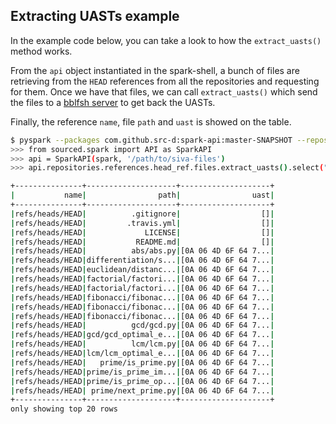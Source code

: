 ## Extracting UASTs example

In the example code below, you can take a look to how the `extract_uasts()` method works.

From the `api` object instantiated in the spark-shell, a bunch of files are retrieving from the `HEAD` references from all the repositories and requesting for them. Once we have that files, we can call `extract_uasts()` which send the files to a [bblfsh server](https://github.com/bblfsh/server) to get back the UASTs.

Finally, the reference `name`, file `path` and `uast` is showed on the table.

```bash
$ pyspark --packages com.github.src-d:spark-api:master-SNAPSHOT --repositories https://jitpack.io
>>> from sourced.spark import API as SparkAPI
>>> api = SparkAPI(spark, '/path/to/siva-files')
>>> api.repositories.references.head_ref.files.extract_uasts().select("name", "path", "uast").show()

+---------------+--------------------+--------------------+
|           name|                path|                uast|
+---------------+--------------------+--------------------+
|refs/heads/HEAD|          .gitignore|                  []|
|refs/heads/HEAD|         .travis.yml|                  []|
|refs/heads/HEAD|             LICENSE|                  []|
|refs/heads/HEAD|           README.md|                  []|
|refs/heads/HEAD|          abs/abs.py|[0A 06 4D 6F 64 7...|
|refs/heads/HEAD|differentiation/s...|[0A 06 4D 6F 64 7...|
|refs/heads/HEAD|euclidean/distanc...|[0A 06 4D 6F 64 7...|
|refs/heads/HEAD|factorial/factori...|[0A 06 4D 6F 64 7...|
|refs/heads/HEAD|factorial/factori...|[0A 06 4D 6F 64 7...|
|refs/heads/HEAD|fibonacci/fibonac...|[0A 06 4D 6F 64 7...|
|refs/heads/HEAD|fibonacci/fibonac...|[0A 06 4D 6F 64 7...|
|refs/heads/HEAD|fibonacci/fibonac...|[0A 06 4D 6F 64 7...|
|refs/heads/HEAD|          gcd/gcd.py|[0A 06 4D 6F 64 7...|
|refs/heads/HEAD|gcd/gcd_optimal_e...|[0A 06 4D 6F 64 7...|
|refs/heads/HEAD|          lcm/lcm.py|[0A 06 4D 6F 64 7...|
|refs/heads/HEAD|lcm/lcm_optimal_e...|[0A 06 4D 6F 64 7...|
|refs/heads/HEAD|   prime/is_prime.py|[0A 06 4D 6F 64 7...|
|refs/heads/HEAD|prime/is_prime_im...|[0A 06 4D 6F 64 7...|
|refs/heads/HEAD|prime/is_prime_op...|[0A 06 4D 6F 64 7...|
|refs/heads/HEAD| prime/next_prime.py|[0A 06 4D 6F 64 7...|
+---------------+--------------------+--------------------+
only showing top 20 rows

```
